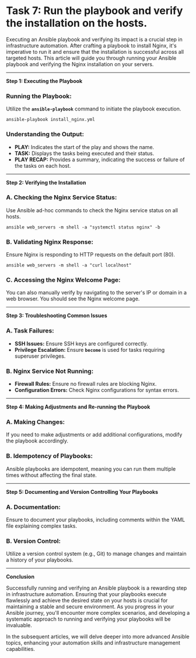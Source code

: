# Task 7: Run the playbook and verify the installation on the hosts.

Executing an Ansible playbook and verifying its impact is a crucial step in infrastructure automation. After crafting a playbook to install Nginx, it's imperative to run it and ensure that the installation is successful across all targeted hosts. This article will guide you through running your Ansible playbook and verifying the Nginx installation on your servers.

---

**Step 1: Executing the Playbook**

### **Running the Playbook:**

Utilize the **`ansible-playbook`** command to initiate the playbook execution.

```
ansible-playbook install_nginx.yml
```

### **Understanding the Output:**

- **PLAY:** Indicates the start of the play and shows the name.
- **TASK:** Displays the tasks being executed and their status.
- **PLAY RECAP:** Provides a summary, indicating the success or failure of the tasks on each host.

---

**Step 2: Verifying the Installation**

### **A. Checking the Nginx Service Status:**

Use Ansible ad-hoc commands to check the Nginx service status on all hosts.

```
ansible web_servers -m shell -a "systemctl status nginx" -b
```

### **B. Validating Nginx Response:**

Ensure Nginx is responding to HTTP requests on the default port (80).

```
ansible web_servers -m shell -a "curl localhost"
```

### **C. Accessing the Nginx Welcome Page:**

You can also manually verify by navigating to the server's IP or domain in a web browser. You should see the Nginx welcome page.

---

**Step 3: Troubleshooting Common Issues**

### **A. Task Failures:**

- **SSH Issues:** Ensure SSH keys are configured correctly.
- **Privilege Escalation:** Ensure **`become`** is used for tasks requiring superuser privileges.

### **B. Nginx Service Not Running:**

- **Firewall Rules:** Ensure no firewall rules are blocking Nginx.
- **Configuration Errors:** Check Nginx configurations for syntax errors.

---

**Step 4: Making Adjustments and Re-running the Playbook**

### **A. Making Changes:**

If you need to make adjustments or add additional configurations, modify the playbook accordingly.

### **B. Idempotency of Playbooks:**

Ansible playbooks are idempotent, meaning you can run them multiple times without affecting the final state.

---

**Step 5: Documenting and Version Controlling Your Playbooks**

### **A. Documentation:**

Ensure to document your playbooks, including comments within the YAML file explaining complex tasks.

### **B. Version Control:**

Utilize a version control system (e.g., Git) to manage changes and maintain a history of your playbooks.

---

**Conclusion**

Successfully running and verifying an Ansible playbook is a rewarding step in infrastructure automation. Ensuring that your playbooks execute flawlessly and achieve the desired state on your hosts is crucial for maintaining a stable and secure environment. As you progress in your Ansible journey, you'll encounter more complex scenarios, and developing a systematic approach to running and verifying your playbooks will be invaluable.

In the subsequent articles, we will delve deeper into more advanced Ansible topics, enhancing your automation skills and infrastructure management capabilities.